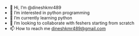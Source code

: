 - 👋 Hi, I’m @dineshkmr489
- 👀 I’m interested in python programming
- 🌱 I’m currently learning python
- 💞️ I’m looking to collaborate with feshers starting from scratch
- 📫 How to reach me dineshkmr489@gmail.com 

<!---
dineshkmr489/dineshkmr489 is a ✨ special ✨ repository because its `README.md` (this file) appears on your GitHub profile.
You can click the Preview link to take a look at your changes.
--->
